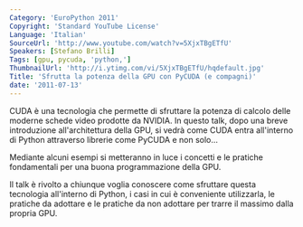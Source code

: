 ```yaml
---
Category: 'EuroPython 2011'
Copyright: 'Standard YouTube License'
Language: 'Italian'
SourceUrl: 'http://www.youtube.com/watch?v=5XjxTBgETfU'
Speakers: [Stefano Brilli]
Tags: [gpu, pycuda, 'python,']
ThumbnailUrl: 'http://i.ytimg.com/vi/5XjxTBgETfU/hqdefault.jpg'
Title: 'Sfrutta la potenza della GPU con PyCUDA (e compagni)'
date: '2011-07-13'
---
```

CUDA è una tecnologia che permette di sfruttare la potenza di calcolo delle
moderne schede video prodotte da NVIDIA. In questo talk, dopo una breve
introduzione all'architettura della GPU, si vedrà come CUDA entra all'interno
di Python attraverso librerie come PyCUDA e non solo…

Mediante alcuni esempi si metteranno in luce i concetti e le pratiche
fondamentali per una buona programmazione della GPU.

Il talk è rivolto a chiunque voglia conoscere come sfruttare questa tecnologia
all'interno di Python, i casi in cui è conveniente utilizzarla, le pratiche da
adottare e le pratiche da non adottare per trarre il massimo dalla propria
GPU.

